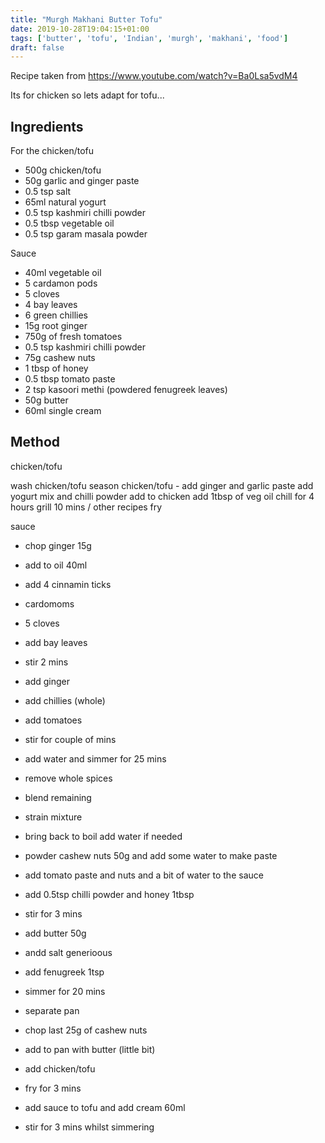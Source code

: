 ```yaml
---
title: "Murgh Makhani Butter Tofu"
date: 2019-10-28T19:04:15+01:00
tags: ['butter', 'tofu', 'Indian', 'murgh', 'makhani', 'food']
draft: false
---
```


Recipe taken from https://www.youtube.com/watch?v=Ba0Lsa5vdM4

Its for chicken so lets adapt for tofu...

## Ingredients 

For the chicken/tofu

* 500g chicken/tofu
* 50g garlic and ginger paste
* 0.5 tsp salt
* 65ml natural yogurt 
* 0.5 tsp kashmiri chilli powder
* 0.5 tbsp vegetable oil
* 0.5 tsp garam masala powder

Sauce 

* 40ml vegetable oil
* 5 cardamon pods
* 5 cloves
* 4 bay leaves
* 6 green chillies
* 15g root ginger
* 750g of fresh tomatoes
* 0.5 tsp kashmiri chilli powder
* 75g cashew nuts
* 1 tbsp of honey
* 0.5 tbsp tomato paste
* 2 tsp kasoori methi (powdered fenugreek leaves)
* 50g butter
* 60ml single cream 

## Method
chicken/tofu

wash chicken/tofu
season chicken/tofu - add ginger and garlic paste
add yogurt mix 
and chilli powder
add to chicken
add 1tbsp of veg oil
chill for 4 hours 
grill 10 mins / other recipes fry 


sauce

* chop ginger 15g
* add to oil 40ml
* add 4 cinnamin ticks 
* cardomoms 
* 5 cloves
* add bay leaves 
* stir 2 mins 

* add ginger
* add chillies (whole)
* add tomatoes
* stir for couple of mins
* add water and simmer for 25 mins

* remove whole spices

* blend remaining 

* strain mixture 
* bring back to boil add water if needed

* powder cashew nuts 50g and add some water to make paste
* add tomato paste and nuts and a bit of water to the sauce
* add 0.5tsp chilli powder and honey 1tbsp
* stir for 3 mins 

* add butter 50g
* andd salt generioous
* add fenugreek 1tsp
* simmer for 20 mins

* separate pan
* chop last 25g of cashew nuts 
* add to pan with butter (little bit)
* add chicken/tofu
* fry for 3 mins 
* add sauce to tofu and add cream 60ml
* stir for 3 mins whilst simmering 









